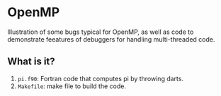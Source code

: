 # OpenMP
Illustration of some bugs typical for OpenMP, as well as code to
demonstrate feeatures of debuggers for handling multi-threaded code.

## What is it?
1. `pi.f90`: Fortran code that computes pi by throwing darts.
1. `Makefile`: make file to build the code.

